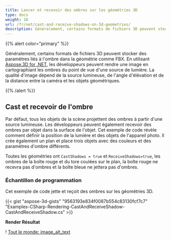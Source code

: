 ```yaml
---
title: Lancer et recevoir des ombres sur les géométries 3D
type: docs
weight: 10
url: /fr/net/cast-and-receive-shadows-on-3d-geometries/
description: Généralement, certains formats de fichiers 3D peuvent stocker des paramètres liés à l'ombre dans la géométrie comme FBX. En utilisant Aspose.3D for .NET, les développeurs peuvent rendre une image en cartographiant les ombres du point de vue d'une source lumineuse. La qualité d'image dépend de la source lumineuse, de l'angle d'élévation et de la distance entre la caméra et les objets géométriques.
---
```

{{% alert color="primary" %}}

Généralement, certains formats de fichiers 3D peuvent stocker des paramètres liés à l'ombre dans la géométrie comme FBX. En utilisant [Aspose.3D for .NET](https://products.aspose.com/3d/net/), les développeurs peuvent rendre une image en cartographiant les ombres du point de vue d'une source de lumière. La qualité d'image dépend de la source lumineuse, de l'angle d'élévation et de la distance entre la caméra et les objets géométriques.

{{% /alert %}}
##  **Cast et recevoir de l'ombre**
Par défaut, tous les objets de la scène projettent des ombres à partir d'une source lumineuse. Les développeurs peuvent également recevoir des ombres par objet dans la surface de l'objet. Cet exemple de code révèle comment définir la position de la lumière et des objets de l'appareil photo. Il crée également un plan et place trois objets avec des couleurs et des paramètres d'ombre différents.

Toutes les géométries ont `CastShadows = true` et `ReceiveShadows=true`, les ombres de la boîte rouge et du tore coulées sur le plan, la boîte rouge ne recevra pas d'ombres et la boîte bleue ne jettera pas d'ombres.
###  **Échantillon de programmation**
Cet exemple de code jette et reçoit des ombres sur les géométries 3D.

{{< gist "aspose-3d-gists" "9563193e834f0087b554c83130fcf7c7" "Examples-CSharp-Rendering-CastAndReceiveShadow-CastAndReceiveShadow.cs" >}}


**Render Résultat**

! [Tout le monde: image_alt_text](cast-and-receive-shadows-on-3d-geometries_1.png)
